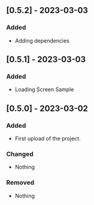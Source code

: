 ## [0.5.2] - 2023-03-03

### Added
 - Adding dependencies

## [0.5.1] - 2023-03-03

### Added
 - Loading Screen Sample

## [0.5.0] - 2023-03-02

### Added
 - First upload of the project.
### Changed
 - Nothing
### Removed
 - Nothing